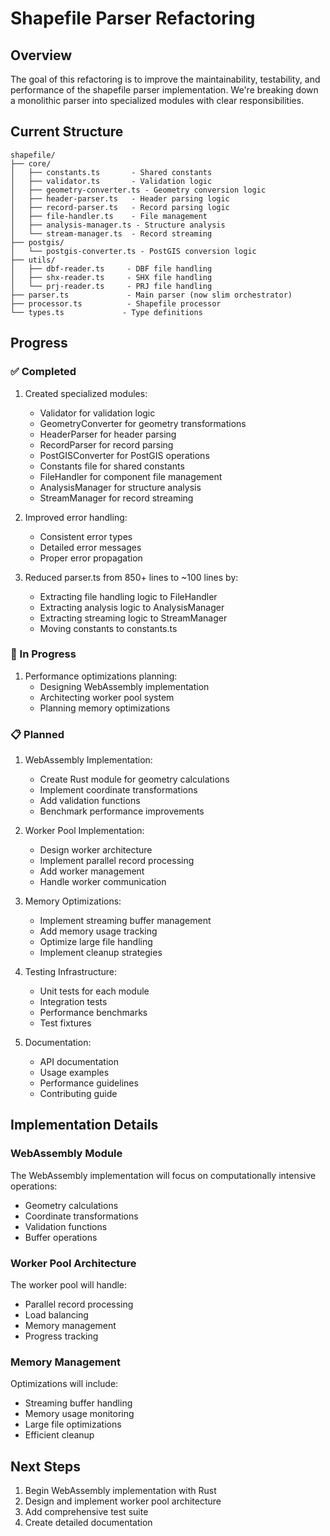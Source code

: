 # Shapefile Parser Refactoring

## Overview
The goal of this refactoring is to improve the maintainability, testability, and performance of the shapefile parser implementation. We're breaking down a monolithic parser into specialized modules with clear responsibilities.

## Current Structure
```
shapefile/
├── core/
│   ├── constants.ts       - Shared constants
│   ├── validator.ts       - Validation logic
│   ├── geometry-converter.ts - Geometry conversion logic
│   ├── header-parser.ts   - Header parsing logic
│   ├── record-parser.ts   - Record parsing logic
│   ├── file-handler.ts    - File management
│   ├── analysis-manager.ts - Structure analysis
│   └── stream-manager.ts  - Record streaming
├── postgis/
│   └── postgis-converter.ts - PostGIS conversion logic
├── utils/
│   ├── dbf-reader.ts     - DBF file handling
│   ├── shx-reader.ts     - SHX file handling
│   └── prj-reader.ts     - PRJ file handling
├── parser.ts             - Main parser (now slim orchestrator)
├── processor.ts          - Shapefile processor
└── types.ts             - Type definitions
```

## Progress

### ✅ Completed
1. Created specialized modules:
   - Validator for validation logic
   - GeometryConverter for geometry transformations
   - HeaderParser for header parsing
   - RecordParser for record parsing
   - PostGISConverter for PostGIS operations
   - Constants file for shared constants
   - FileHandler for component file management
   - AnalysisManager for structure analysis
   - StreamManager for record streaming

2. Improved error handling:
   - Consistent error types
   - Detailed error messages
   - Proper error propagation

3. Reduced parser.ts from 850+ lines to ~100 lines by:
   - Extracting file handling logic to FileHandler
   - Extracting analysis logic to AnalysisManager
   - Extracting streaming logic to StreamManager
   - Moving constants to constants.ts

### 🚧 In Progress
1. Performance optimizations planning:
   - Designing WebAssembly implementation
   - Architecting worker pool system
   - Planning memory optimizations

### 📋 Planned

1. WebAssembly Implementation:
   - Create Rust module for geometry calculations
   - Implement coordinate transformations
   - Add validation functions
   - Benchmark performance improvements

2. Worker Pool Implementation:
   - Design worker architecture
   - Implement parallel record processing
   - Add worker management
   - Handle worker communication

3. Memory Optimizations:
   - Implement streaming buffer management
   - Add memory usage tracking
   - Optimize large file handling
   - Implement cleanup strategies

4. Testing Infrastructure:
   - Unit tests for each module
   - Integration tests
   - Performance benchmarks
   - Test fixtures

5. Documentation:
   - API documentation
   - Usage examples
   - Performance guidelines
   - Contributing guide

## Implementation Details

### WebAssembly Module
The WebAssembly implementation will focus on computationally intensive operations:
- Geometry calculations
- Coordinate transformations
- Validation functions
- Buffer operations

### Worker Pool Architecture
The worker pool will handle:
- Parallel record processing
- Load balancing
- Memory management
- Progress tracking

### Memory Management
Optimizations will include:
- Streaming buffer handling
- Memory usage monitoring
- Large file optimizations
- Efficient cleanup

## Next Steps
1. Begin WebAssembly implementation with Rust
2. Design and implement worker pool architecture
3. Add comprehensive test suite
4. Create detailed documentation
